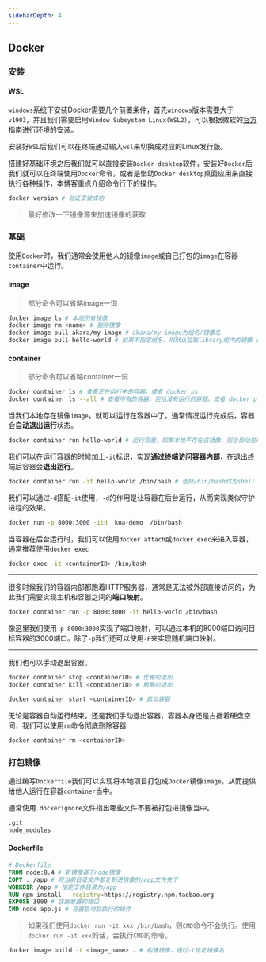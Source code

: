 ```yaml
---
sidebarDepth: 4
---
```


## Docker

### 安装

#### WSL

`windows`系统下安装Docker需要几个前置条件，首先`windows`版本需要大于`v1903`，并且我们需要启用`Window Subsystem Linux(WSL2)`，可以根据微软的[官方指南](https://docs.microsoft.com/zh-cn/windows/wsl/install-win10)进行环境的安装。

安装好`WSL`后我们可以在终端通过输入`wsl`来切换成对应的Linux发行版。

搭建好基础环境之后我们就可以直接安装`Docker desktop`软件，安装好`Docker`后我们就可以在终端使用`Docker`命令，或者是借助`Docker desktop`桌面应用来直接执行各种操作，本博客重点介绍命令行下的操作。

``` bash
docker version # 验证安装成功
```

> 最好修改一下镜像源来加速镜像的获取



### 基础

使用`Docker`时，我们通常会使用他人的镜像`image`或自己打包的`image`在容器`container`中运行。

#### image

> 部分命令可以省略image一词

``` bash
docker image ls # 本地所有镜像
docker image rm <name> # 删除镜像
docker image pull akara/my-image # akara/my-image为组名/镜像名
docker image pull hello-world # 如果不指定组名，则默认拉取library组内的镜像（官方镜像）
```



#### container

> 部分命令可以省略container一词

``` bash
docker container ls # 查看正在运行中的容器。或者 docker ps
docker container ls --all # 查看所有的容器，包括没有运行的容器。或者 docker ps -a
```

当我们本地存在镜像`image`，就可以运行在容器中了。通常情况运行完成后，容器会**自动退出运行**状态。

``` bash
docker container run hello-world # 运行容器，如果本地不存在该镜像，则会自动拉取远程镜像
```

我们可以在运行容器的时候加上`-it`标识，实现**通过终端访问容器内部**，在退出终端后容器会**退出运行**。

``` bash
docker container run -it hello-world /bin/bash # 选择/bin/bash作为shell
```

我们可以通过`-d`搭配`-it`使用，`-d`的作用是让容器在后台运行，从而实现类似守护进程的效果。

``` bash
docker run -p 8000:3000 -itd  koa-demo  /bin/bash
```

当容器在后台运行时，我们可以使用`docker attach`或`docker exec`来进入容器，通常推荐使用`docker exec`

``` bash
docker exec -it <containerID> /bin/bash
```

------

很多时候我们的容器内部都跑着HTTP服务器，通常是无法被外部直接访问的，为此我们需要实现主机和容器之间的**端口映射**。

``` bash
docker container run -p 8000:3000 -it hello-world /bin/bash
```

像这里我们使用`-p 8000:3000`实现了端口映射，可以通过本机的8000端口访问目标容器的3000端口。除了`-p`我们还可以使用`-P`来实现随机端口映射。

------

我们也可以手动退出容器。

``` bash
docker container stop <containerID> # 优雅的退出
docker container kill <containerID> # 粗暴的退出

docker container start <containerID> # 启动容器
```

无论是容器自动运行结束，还是我们手动退出容器，容器本身还是占据着硬盘空间，我们可以使用`rm`命令彻底删除容器

``` bash
docker container rm <containerID>
```



### 打包镜像

通过编写`Dockerfile`我们可以实现将本地项目打包成`Docker`镜像`image`，从而提供给他人运行在容器`container`当中。

通常使用`.dockerignore`文件指出哪些文件不要被打包进镜像当中。

``` markdown
.git
node_modules
```



#### Dockerfile

``` dockerfile
# Dockerfile
FROM node:8.4 # 新镜像基于node镜像
COPY . /app # 将当前目录文件都复制进镜像的/app文件夹下
WORKDIR /app # 指定工作目录为/app
RUN npm install --registry=https://registry.npm.taobao.org 
EXPOSE 3000 # 容器暴露的端口
CMD node app.js # 容器启动后执行的操作
```

> 如果我们使用`docker run -it xxx /bin/bash`，则`CMD`命令不会执行。使用`docker run -it xxx`的话，会执行`CMD`的命令。

``` bash
docker image build -t <image_name> . # 构建镜像，通过-t指定镜像名
```



